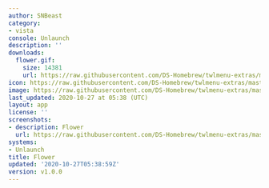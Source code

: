```yaml
---
author: SNBeast
category:
- vista
console: Unlaunch
description: ''
downloads:
  flower.gif:
    size: 14381
    url: https://raw.githubusercontent.com/DS-Homebrew/twlmenu-extras/master/_nds/TWiLightMenu/unlaunch/backgrounds/flower.gif
icon: https://raw.githubusercontent.com/DS-Homebrew/twlmenu-extras/master/_nds/TWiLightMenu/unlaunch/backgrounds/flower.gif
image: https://raw.githubusercontent.com/DS-Homebrew/twlmenu-extras/master/_nds/TWiLightMenu/unlaunch/backgrounds/flower.gif
last_updated: 2020-10-27 at 05:38 (UTC)
layout: app
license: ''
screenshots:
- description: Flower
  url: https://raw.githubusercontent.com/DS-Homebrew/twlmenu-extras/master/_nds/TWiLightMenu/unlaunch/backgrounds/flower.gif
systems:
- Unlaunch
title: Flower
updated: '2020-10-27T05:38:59Z'
version: v1.0.0
---
```

